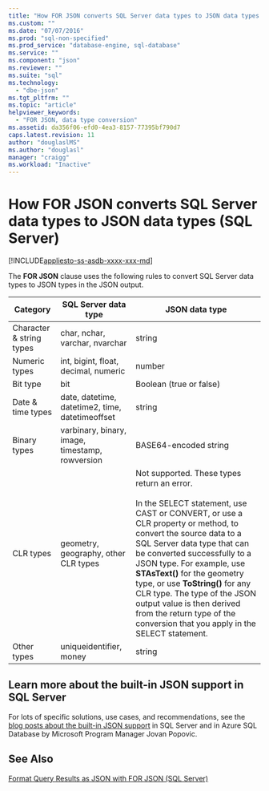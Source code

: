 ```yaml
---
title: "How FOR JSON converts SQL Server data types to JSON data types (SQL Server) | Microsoft Docs"
ms.custom: ""
ms.date: "07/07/2016"
ms.prod: "sql-non-specified"
ms.prod_service: "database-engine, sql-database"
ms.service: ""
ms.component: "json"
ms.reviewer: ""
ms.suite: "sql"
ms.technology: 
  - "dbe-json"
ms.tgt_pltfrm: ""
ms.topic: "article"
helpviewer_keywords: 
  - "FOR JSON, data type conversion"
ms.assetid: da356f06-efd0-4ea3-8157-77395bf790d7
caps.latest.revision: 11
author: "douglaslMS"
ms.author: "douglasl"
manager: "craigg"
ms.workload: "Inactive"
---
```

# How FOR JSON converts SQL Server data types to JSON data types (SQL Server)
[!INCLUDE[appliesto-ss-asdb-xxxx-xxx-md](../../includes/appliesto-ss-asdb-xxxx-xxx-md.md)]

  The **FOR JSON** clause uses the following rules to convert SQL Server data types to JSON types in the JSON output.  
  
|Category|SQL Server data type|JSON data type|  
|--------------|--------------|---------------|  
|Character & string types|char, nchar, varchar, nvarchar|string|  
|Numeric types|int, bigint, float, decimal, numeric|number|  
|Bit type|bit|Boolean (true or false)|  
|Date & time types|date, datetime, datetime2, time, datetimeoffset|string|  
|Binary types|varbinary, binary, image, timestamp, rowversion|BASE64-encoded string|  
|CLR types|geometry, geography, other CLR types|Not supported. These types return an error.<br /><br /> In the SELECT statement, use CAST or CONVERT, or use a CLR property or method, to convert the source data to a SQL Server data type that can be converted successfully to a JSON type. For example, use **STAsText()** for the geometry type, or use **ToString()** for any CLR type. The type of the JSON output value is then derived from the return type of the conversion that you apply in the SELECT statement.|  
|Other types|uniqueidentifier, money|string|  

## Learn more about the built-in JSON support in SQL Server  
For lots of specific solutions, use cases, and recommendations, see the [blog posts about the built-in JSON support](http://blogs.msdn.com/b/sqlserverstorageengine/archive/tags/json/) in SQL Server and in Azure SQL Database by Microsoft Program Manager Jovan Popovic.
  
## See Also  
 [Format Query Results as JSON with FOR JSON &#40;SQL Server&#41;](../../relational-databases/json/format-query-results-as-json-with-for-json-sql-server.md)  
  
  
